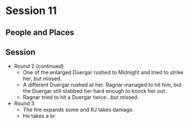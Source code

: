 # Session 11
## People and Places
## Session
* Round 2 (continued)
	* One of the enlarged Duergar rushed to Midnight and tried to strike her, but missed.
	* A different Duergar rushed at her. Ragnar managed to hit him, but the Duergar still stabbed her hard enough to knock her out.
	* Ragnar tried to hit a Duergar twice...but missed.
* Round 3
	* The fire expands some and RJ takes damage.
	* He takes a br
<!--stackedit_data:
eyJoaXN0b3J5IjpbLTE3NTg1MDI0MzcsLTE5ODY1NjkwMzQsLT
EwMzEwNDc3NTVdfQ==
-->